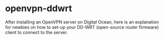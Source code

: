 # openvpn-ddwrt

After installing an OpenVPN server on Digital Ocean, here is an explanation for newbies on how to set-up your DD-WRT (open-source router firmware) client to connect to the server.
